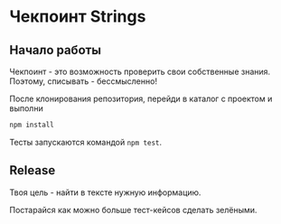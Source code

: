 # Чекпоинт Strings

## Начало работы

Чекпоинт - это возможность проверить свои собственные знания. Поэтому, 
списывать - бессмысленно!

После клонирования репозитория, перейди в каталог с проектом и выполни
```bash
npm install
```

Тесты запускаются командой `npm test`.

## Release

Твоя цель - найти в тексте нужную информацию.

Постарайся как можно больше тест-кейсов сделать зелёными.
